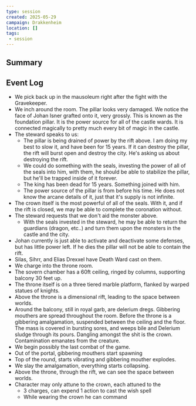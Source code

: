 ```yaml
---
type: session
created: 2025-05-29
campaign: Drakkenheim
location: []
tags:
 - session
---
```


## Summary

## Event Log

- We pick back up in the mausoleum right after the fight with the Gravekeeper.
- We inch around the room. The pillar looks very damaged. We notice the face of Johan Isner grafted onto it, very grossly. This is known as the foundation pillar. It is the power source for all of the castle wards. It is connected magically to pretty much every bit of magic in the castle. 
- The steward speaks to us:
	- The pillar is being drained of power by the rift above. I am doing my best to slow it, and have been for 15 years. If it can destroy the pillar, the rift will burst open and destroy the city. He's asking us about destroying the rift.
	- We could do something with the seals, investing the power of all of the seals into him, with them, he should be able to stabilize the pillar, but he'll be trapped inside of it forever.
	- The king has been dead for 15 years. Something joined with him.
	- The power source of the pillar is from before his time. He does not know the arcane details of it, just that it's supply is not infinite.
- The crown itself is the most powerful of all of the seals. With it, and if the rift is closed, we may be able to complete the coronation without.
- The steward requests that we don't aid the monster above.
	- With the seals invested in the steward, he may be able to return the guardians (dragon, etc..) and turn them upon the monsters in the castle and the city.
- Johan currently is just able to activate and deactivate some defenses, but has little power left. If he dies the pillar will not be able to contain the rift.
- Silas, Sihrr, and Elias Drexxel have Death Ward cast on them.
- We charge into the throne room.
- The sovern chamber has a 60ft ceiling, ringed by columns, supporting balcony 30 feet up.
- The throne itself is on a three tiered marble platform, flanked by warped statues of knights.
- Above the throne is a dimensional rift, leading to the space between worlds.
- Around the balcony, still in royal garb, are delerium dregs. Gibbering mouthers are spread throughout the room. Before the throne is a gibbering amalgamation, suspended between the ceiling and the floor. The mass is covered in bursting sores, and weeps bile and Delerium sludge through its pours. Dangling amongst the shit is the crown. Contamination emanates from the creature.
- We begin possibly the last combat of the game.
- Out of the portal, gibbering mouthers start spawning
- Top of the round, starts vibrating and gibbering mouther explodes.
- We slay the amalgamation, everything starts collapsing.
- Above the throne, through the rift, we can see the space between worlds.
- Character may only attune to the crown, each attuned to the
	- 3 charges, can expend 1 action to cast the wish spell
	- While wearing the crown he can command


